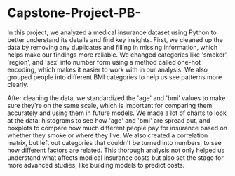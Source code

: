 # Capstone-Project-PB-
In this project, we analyzed a medical insurance dataset using Python to better understand its details and find key insights. First, we cleaned up the data by removing any duplicates and filling in missing information, which helps make our findings more reliable. We changed categories like 'smoker', 'region', and 'sex' into number form using a method called one-hot encoding, which makes it easier to work with in our analysis. We also grouped people into different BMI categories to help us see patterns more clearly.

After cleaning the data, we standardized the 'age' and 'bmi' values to make sure they're on the same scale, which is important for comparing them accurately and using them in future models. We made a lot of charts to look at the data: histograms to see how 'age' and 'bmi' are spread out, and boxplots to compare how much different people pay for insurance based on whether they smoke or where they live. We also created a correlation matrix, but left out categories that couldn't be turned into numbers, to see how different factors are related. This thorough analysis not only helped us understand what affects medical insurance costs but also set the stage for more advanced studies, like building models to predict costs.
